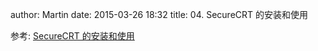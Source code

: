 author: Martin
date: 2015-03-26 18:32
title: 04. SecureCRT 的安装和使用

参考: [SecureCRT 的安装和使用](http://wiki.smallcpp.cn/%E5%B7%A5%E5%85%B7%E9%85%8D%E7%BD%AE/SecureCRT%20%E7%9A%84%E5%AE%89%E8%A3%85%E5%92%8C%E4%BD%BF%E7%94%A8.html)
